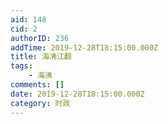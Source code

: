 ```yaml
---
aid: 148
cid: 2
authorID: 236
addTime: 2019-12-28T18:15:00.000Z
title: 海沸江翻
tags:
    - 海沸
comments: []
date: 2019-12-28T18:15:00.000Z
category: 时政
---
```



